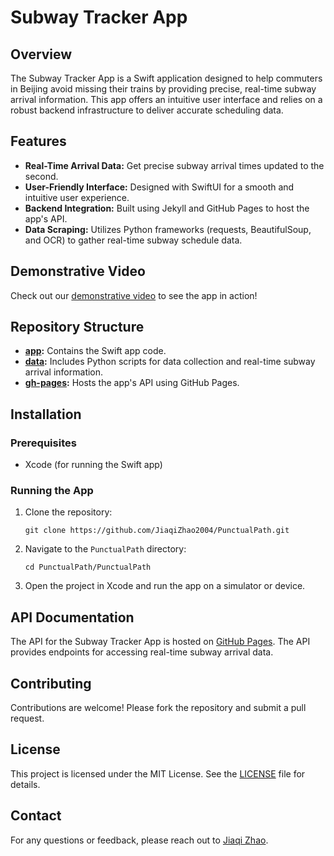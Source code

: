 # Subway Tracker App

## Overview

The Subway Tracker App is a Swift application designed to help commuters in Beijing avoid missing their trains by providing precise, real-time subway arrival information. This app offers an intuitive user interface and relies on a robust backend infrastructure to deliver accurate scheduling data.

## Features

- **Real-Time Arrival Data:** Get precise subway arrival times updated to the second.
- **User-Friendly Interface:** Designed with SwiftUI for a smooth and intuitive user experience.
- **Backend Integration:** Built using Jekyll and GitHub Pages to host the app's API.
- **Data Scraping:** Utilizes Python frameworks (requests, BeautifulSoup, and OCR) to gather real-time subway schedule data.

## Demonstrative Video

Check out our [demonstrative video](https://jiaqizhao2004.github.io/PunctualPath/api/demo_short.mov) to see the app in action!

## Repository Structure

- **[app](https://github.com/JiaqiZhao2004/PunctualPath):** Contains the Swift app code.
- **[data](https://github.com/JiaqiZhao2004/PunctualPath/tree/data):** Includes Python scripts for data collection and real-time subway arrival information.
- **[gh-pages](https://github.com/JiaqiZhao2004/PunctualPath/tree/gh-pages):** Hosts the app's API using GitHub Pages.

## Installation

### Prerequisites

- Xcode (for running the Swift app)

### Running the App

1. Clone the repository:
   ```
   git clone https://github.com/JiaqiZhao2004/PunctualPath.git
   ```

2. Navigate to the `PunctualPath` directory:
   ```
   cd PunctualPath/PunctualPath
   ```

3. Open the project in Xcode and run the app on a simulator or device.

## API Documentation

The API for the Subway Tracker App is hosted on [GitHub Pages](https://JiaqiZhao2004.github.io/PunctualPath/). The API provides endpoints for accessing real-time subway arrival data. 

## Contributing

Contributions are welcome! Please fork the repository and submit a pull request.

## License

This project is licensed under the MIT License. See the [LICENSE](LICENSE) file for details.

## Contact

For any questions or feedback, please reach out to [Jiaqi Zhao](mailto:royzhao2004@outlook.com).
